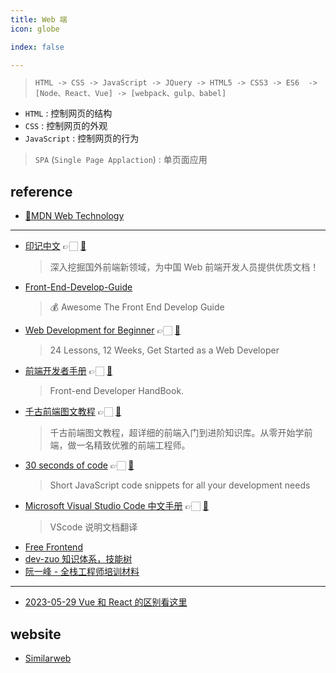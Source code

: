 ```yaml
---
title: Web 端
icon: globe

index: false

---
```


> `HTML -> CSS -> JavaScript -> JQuery -> HTML5 -> CSS3 -> ES6 
        -> [Node、React、Vue] -> [webpack、gulp、babel]`
  * `HTML` : 控制网页的结构
  * `CSS` : 控制网页的外观
  * `JavaScript` : 控制网页的行为

> `SPA` (`Single Page Applaction`) : 单页面应用

<!-- more -->

## reference

- [💯]()[MDN Web Technology](https://developer.mozilla.org/zh-CN/docs/Web)

------

- [印记中文](https://docschina.org) 👉🏻 [🐙](https://github.com/docschina)
    > 深入挖掘国外前端新领域，为中国 Web 前端开发人员提供优质文档！
- [Front-End-Develop-Guide](https://github.com/icepy/Front-End-Develop-Guide)
    > 💰 Awesome The Front End Develop Guide
- [Web Development for Beginner](https://microsoft.github.io/Web-Dev-For-Beginners/#/) 👉🏻 [🐙](https://github.com/microsoft/Web-Dev-For-Beginners)
    > 24 Lessons, 12 Weeks, Get Started as a Web Developer
- [前端开发者手册](https://dwqs.gitbooks.io/frontenddevhandbook) 👉🏻 [🐙](https://github.com/dwqs/front-end-handbook)
    > Front-end Developer HandBook.
- [千古前端图文教程](https://web.qianguyihao.com) 👉🏻 [🐙](https://github.com/qianguyihao/Web)
    > 千古前端图文教程，超详细的前端入门到进阶知识库。从零开始学前端，做一名精致优雅的前端工程师。
- [30 seconds of code](https://30secondsofcode.org) 👉🏻 [🐙](https://github.com/30-seconds/30-seconds-of-code)
    > Short JavaScript code snippets for all your development needs
- [Microsoft Visual Studio Code 中文手册](https://jeasonstudio.gitbooks.io/vscode-cn-doc) 👉🏻 [🐙](https://github.com/jeasonstudio/CN-VScode-Docs)
    > VScode 说明文档翻译
- [Free Frontend](https://freefrontend.com)
- [dev-zuo 知识体系，技能树](http://f.zuo11.com)
- [阮一峰 - 全栈工程师培训材料](https://github.com/ruanyf/jstraining)

------

- [2023-05-29 Vue 和 React 的区别看这里](https://juejin.cn/post/7238199999733088313)

## website

- [Similarweb](https://www.similarweb.com/zh/)